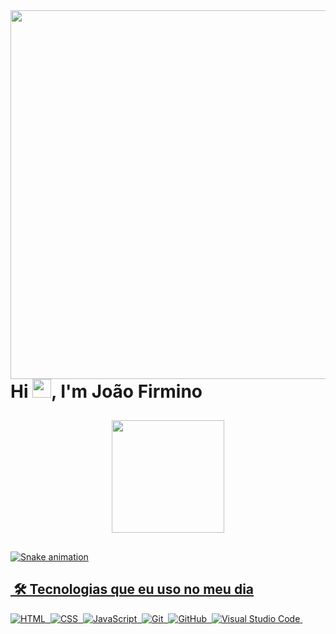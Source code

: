 

<img align="right" height="590em" src="https://raw.githubusercontent.com/gist/JoaoVitorFernandesFirmino/9fb8fc52a48f33890036a8d7fb4aeee2/raw/f47e077aedd7ed15907fed9340a781a878e5d8d5/cardfirmino.svg">
<h1 align="left">Hi <img src="https://raw.githubusercontent.com/kaueMarques/kaueMarques/master/hi.gif" width="30px">, I'm João Firmino</h1>


 
 ##
  
  <div align="center">
  <a href="https://github.com/joaovitorfernandesfirmino">
  <img height="180em" src="https://github-readme-stats.vercel.app/api?username=joaovitorfernandesfirmino&show_icons=true&theme=midnight-purple&include_all_commits=true&count_private=true"/>
  </DIV>
  

##
<img src="https://github.com/joaovitorfernandesfirmino/joaovitorfernandesfirmino/raw/output/github-contribution-grid-snake.svg" alt="Snake animation" style="max-width: 100%;">

  
    
## &nbsp;🛠 Tecnologias que eu uso no meu dia
![HTML](https://img.shields.io/badge/-HTML-05122A?style=flat&logo=HTML5)&nbsp;
![CSS](https://img.shields.io/badge/-CSS-05122A?style=flat&logo=CSS3&logoColor=1572B6)&nbsp;
![JavaScript](https://img.shields.io/badge/-JavaScript-05122A?style=flat&logo=javascript)&nbsp;
![Git](https://img.shields.io/badge/-Git-05122A?style=flat&logo=git)&nbsp;
![GitHub](https://img.shields.io/badge/-GitHub-05122A?style=flat&logo=github)&nbsp;
![Visual Studio Code](https://img.shields.io/badge/-Visual%20Studio%20Code-05122A?style=flat&logo=visual-studio-code&logoColor=007ACC)&nbsp;
  


